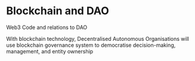 # Blockchain and DAO
Web3 Code and relations to DAO

With blockchain technology, Decentralised Autonomous Organisations will use blockchain governance system to democratise decision-making, management, and entity ownership

